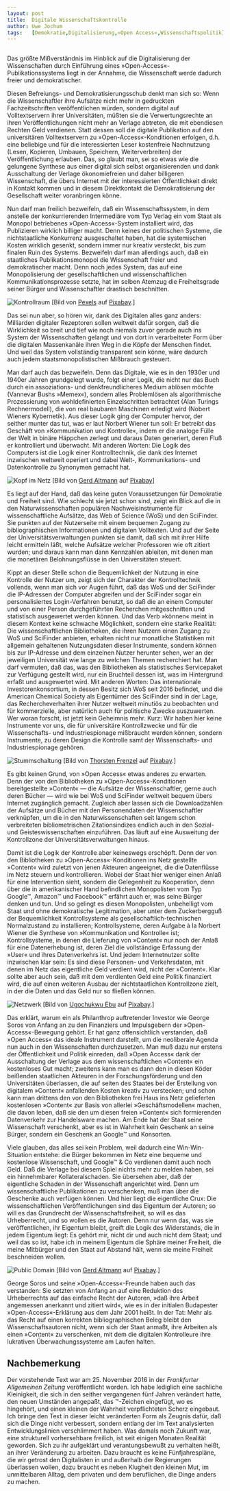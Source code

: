 ```yaml
---
layout:	post
title:	Digitale Wissenschaftskontrolle
author:	Uwe Jochum
tags:   [Demokratie,Digitalisierung,»Open Access«,Wissenschaftspolitik]
---
```


<img src="http://vg07.met.vgwort.de/na/1ecd8d272db149cfaf300898ec963186" width="1" height="1" alt="">

Das größte Mißverständnis im Hinblick auf die Digitalisierung der
Wissenschaften durch Einführung eines »Open-Access«-Publikationssystems
liegt in der Annahme, die Wissenschaft werde dadurch freier und
demokratischer.

Diesen Befreiungs- und Demokratisierungsschub denkt man sich so: Wenn
die Wissenschaftler ihre Aufsätze nicht mehr in gedruckten
Fachzeitschriften veröffentlichen würden, sondern digital auf
Volltextservern ihrer Universitäten, müßten sie die Verwertungsrechte
an ihren Veröffentlichungen nicht mehr an Verlage abtreten, die mit
ebendiesen Rechten Geld verdienen. Statt dessen soll die digitale
Publikation auf den universitären Volltextservern zu
»Open-Access«-Konditionen erfolgen, d.h. eine beliebige und für die
interessierten Leser kostenfreie Nachnutzung (Lesen, Kopieren, Umbauen,
Speichern, Weiterverbreiten) der Veröffentlichung erlauben. Das, so
glaubt man, sei so etwas wie die gelungene Synthese aus einer digital
sich selbst organisierenden und dank Ausschaltung der Verlage
ökonomiefreien und daher billigeren Wissenschaft, die übers Internet mit
der interessierten Öffentlichkeit direkt in Kontakt kommen und in diesem
Direktkontakt die Demokratisierung der Gesellschaft weiter voranbringen
könne.

Nun darf man freilich bezweifeln, daß ein Wissenschaftssystem, in dem
anstelle der konkurrierenden Intermediäre vom Typ Verlag ein vom Staat
als Monopol betriebenes »Open-Access«-System installiert wird, das
Publizieren wirklich billiger macht. Denn keines der politischen
Systeme, die nichtstaatliche Konkurrenz ausgeschaltet haben, hat die
systemischen Kosten wirklich gesenkt, sondern immer nur kreativ
versteckt, bis zum finalen Ruin des Systems. Bezweifeln darf man
allerdings auch, daß ein staatliches Publikationsmonopol die
Wissenschaft freier und demokratischer macht. Denn noch jedes System,
das auf eine Monopolisierung der gesellschaftlichen und
wissenschaftlichen Kommunikationsprozesse setzte, hat im selben Atemzug
die Freiheitsgrade seiner Bürger und Wissenschaftler drastisch
beschnitten.

![Kontrollraum](/5artikel/material/pixabay-kontrollraum.jpg
"Kontrollraum") [Bild von <a
href="https://pixabay.com/de/users/pexels-2286921/?utm_source=link-attribution&amp;utm_medium=referral&amp;utm_campaign=image&amp;utm_content=1853330">Pexels</a>
auf <a
href="https://pixabay.com/de/?utm_source=link-attribution&amp;utm_medium=referral&amp;utm_campaign=image&amp;utm_content=1853330">Pixabay</a>.]


Das sei nun aber, so hören wir, dank des Digitalen alles ganz anders:
Milliarden digitaler Rezeptoren sollen weltweit dafür sorgen, daß die
Wirklichkeit so breit und tief wie noch niemals zuvor gerade auch ins
System der Wissenschaften gelangt und von dort in verarbeiteter Form
über die digitalen Massenkanäle ihren Weg in die Köpfe der Menschen
findet. Und weil das System vollständig transparent sein könne, wäre
dadurch auch jedem staatsmonopolistischen Mißbrauch gesteuert.

Man darf auch das bezweifeln. Denn das Digitale, wie es in den
1930er und 1940er Jahren grundgelegt wurde, folgt einer Logik,
die nicht nur das Buch durch ein assoziations- und
denkfreundlicheres Medium ablösen möchte (Vannevar Bushs
»Memex«), sondern alles Problemlösen als algorithmische
Prozessierung von wohldefinierten Einzelschritten betrachtet
(Alan Turings Rechnermodell), die von real baubaren Maschinen
erledigt wird (Nobert Wieners Kybernetik). Aus dieser Logik ging
der Computer hervor, der seither munter das tut, was er laut
Norbert Wiener tun soll: Er betreibt das Geschäft von
»Kommunikation und Kontrolle«, indem er die analoge Fülle der
Welt in binäre Häppchen zerlegt und daraus Daten generiert, deren
Fluß er kontrolliert und überwacht. Mit anderen Worten: Die Logik
des Computers ist die Logik einer Kontrolltechnik, die dank des
Internet inzwischen weltweit operiert und dabei Welt-,
Kommunikations- und Datenkontrolle zu Synonymen gemacht hat.

![Kopf im Netz](/5artikel/material/pixabay-kopf-platine.jpg "Kopf
im Netz") [Bild von <a
href="https://pixabay.com/de/users/geralt-9301/?utm_source=link-attribution&amp;utm_medium=referral&amp;utm_campaign=image&amp;utm_content=3706562">Gerd
Altmann</a> auf <a
href="https://pixabay.com/de/?utm_source=link-attribution&amp;utm_medium=referral&amp;utm_campaign=image&amp;utm_content=3706562">Pixabay</a>]

Es liegt auf der Hand, daß das keine guten Voraussetzungen für
Demokratie und Freiheit sind. Wie schlecht sie jetzt schon sind,
zeigt ein Blick auf die in den Naturwissenschaften populären
Nachweisinstrumente für wissenschaftliche Aufsätze, das Web of
Science (WoS) und den SciFinder. Sie punkten auf der Nutzerseite
mit einem bequemen Zugang zu bibliographischen Informationen und
digitalen Volltexten. Und auf der Seite der
Universitätsverwaltungen punkten sie damit, daß sich mit ihrer
Hilfe leicht ermitteln läßt, welche Aufsätze welcher Professoren
wie oft zitiert wurden; und daraus kann man dann Kennzahlen
ableiten, mit denen man die monetären Belohnungsflüsse in den
Universitäten steuert.

Kippt an dieser Stelle schon die Bequemlichkeit der Nutzung in
eine Kontrolle der Nutzer um, zeigt sich der Charakter der
Kontrolltechnik vollends, wenn man sich vor Augen führt, daß das
WoS und der SciFinder die IP-Adressen der Computer abgreifen und
der SciFinder sogar ein personalisiertes Login-Verfahren benutzt,
so daß die an einem Computer und von einer Person durchgeführten
Recherchen mitgeschnitten und statistisch ausgewertet werden
können. Und das Verb »können« meint in diesem Kontext keine
schwache Möglichkeit, sondern eine starke Realität: Die
wissenschaftlichen Bibliotheken, die ihren Nutzern einen Zugang
zu WoS und SciFinder anbieten, erhalten nicht nur monatliche
Statistiken mit allgemein gehaltenen Nutzungsdaten dieser
Instrumente, sondern können bis zur IP-Adresse und dem einzelnen
Nutzer herunter sehen, wer an der jeweiligen Universität wie
lange zu welchen Themen recherchiert hat. Man darf vermuten, daß
das, was den Bibliotheken als statistisches Servicepaket zur
Verfügung gestellt wird, nur ein Bruchteil dessen ist, was im
Hintergrund erfaßt und ausgewertet wird. Mit anderen Worten: Das
internationale Investorenkonsortium, in dessen Besitz sich WoS
seit 2016 befindet, und die American Chemical Society als
Eigentümer des SciFinder sind in der Lage, das Rechercheverhalten
ihrer Nutzer weltweit minutiös zu beobachten und für
kommerzielle, aber natürlich auch für politische Zwecke
auszuwerten. Wer woran forscht, ist jetzt kein Geheimnis
mehr. Kurz: Wir haben hier keine Instrumente vor uns, die für
universitäre Kontrollzwecke und für die Wissenschafts- und
Industriespionage mißbraucht werden können, sondern Instrumente,
zu deren Design die Kontrolle samt der Wissenschafts- und
Industriespionage gehören.

![Stummschaltung](/5artikel/material/pixabay-mischpult.jpg
"Stummschaltung") [Bild von <a
href="https://pixabay.com/de/users/thorstenf-7677369/?utm_source=link-attribution&amp;utm_medium=referral&amp;utm_campaign=image&amp;utm_content=4197733">Thorsten
Frenzel</a> auf <a
href="https://pixabay.com/de/?utm_source=link-attribution&amp;utm_medium=referral&amp;utm_campaign=image&amp;utm_content=4197733">Pixabay</a>.]

Es gibt keinen Grund, von »Open Access« etwas anderes zu erwarten. Denn
der von den Bibliotheken zu »Open-Access«-Konditionen bereitgestellte
»Content« — die Aufsätze der Wissenschaftler, gerne auch deren Bücher
— wird wie bei WoS und SciFinder weltweit bequem übers Internet
zugänglich gemacht. Zugleich aber lassen sich die Downloadzahlen der
Aufsätze und Bücher mit den Personendaten der Wissenschaftler
verknüpfen, um die in den Naturwissenschaften seit langem schon
verbreiteten bibliometrischen Zitationsindizes endlich auch in den
Sozial- und Geisteswissenschaften einzuführen. Das läuft auf eine
Ausweitung der Kontrollzone der Universitätsverwaltungen hinaus.

Damit ist die Logik der Kontrolle aber keineswegs erschöpft. Denn
der von den Bibliotheken zu »Open-Access«-Konditionen ins Netz
gestellte »Content« wird zuletzt von jenen Akteuren angeeignet,
die die Datenflüsse im Netz steuern und kontrollieren. Wobei der
Staat hier weniger einen Anlaß für eine Intervention sieht,
sondern die Gelegenheit zu Kooperation, denn über die in
amerikanischer Hand befindlichen Monopolisten vom Typ
Google&trade;, Amazon&trade; und Facebook&trade; erfährt auch er,
was seine Bürger denken und tun. Und so gelingt es diesen
Monopolisten, unbehelligt vom Staat und ohne demokratische
Legitimation, aber unter dem Zuckerbergguß der Bequemlichkeit
Kontrollsysteme als gesellschaftlich-technischen Normalzustand zu
installieren; Kontrollsysteme, deren Aufgabe à la Norbert Wiener
die Synthese von »Kommunikation und Kontrolle« ist;
Kontrollsysteme, in denen die Lieferung von »Content« nur noch
der Anlaß für eine Datenerhebung ist, deren Ziel die
vollständige Erfassung der »User« und ihres Datenverkehrs
ist. Und jedem Internetnutzer sollte inzwischen klar sein: Es
sind diese Personen- und Verkehrsdaten, mit denen im Netz das
eigentliche Geld verdient wird, nicht der »Content«. Klar sollte
aber auch sein, daß mit dem verdienten Geld eine Politik
finanziert wird, die auf einen weiteren Ausbau der
nichtstaatlichen Kontrollzone zielt, in der die Daten und das
Geld nur so fließen können.

![Netzwerk](/5artikel/material/pixabay-netzwerk.jpg "Netzwerk")
[Bild von <a
href="https://pixabay.com/de/users/ugoxuqu-2938013/?utm_source=link-attribution&amp;utm_medium=referral&amp;utm_campaign=image&amp;utm_content=1626665">Ugochukwu
Ebu</a> auf <a
href="https://pixabay.com/de/?utm_source=link-attribution&amp;utm_medium=referral&amp;utm_campaign=image&amp;utm_content=1626665">Pixabay</a>.]

Das erklärt, warum ein als Philanthrop auftretender Investor wie
George Soros von Anfang an zu den Finanziers und Impulsgebern der
»Open-Access«-Bewegung gehört. Er hat ganz offensichtlich
verstanden, daß »Open Access« das ideale Instrument darstellt, um
die neoliberale Agenda nun auch in den Wissenschaften
durchzusetzen. Man muß dazu nur erstens der Öffentlichkeit und
Politik einreden, daß »Open Access« dank der Ausschaltung der
Verlage aus dem wissenschaftlichen »Content« ein kostenloses Gut
macht; zweitens kann man es dann den in diesen Köder beißenden
staatlichen Akteuren in der Forschungsförderung und den
Universitäten überlassen, die auf seiten des Staates bei der
Erstellung von digitalem »Content« anfallenden Kosten kreativ zu
verstecken; und schon kann man drittens den von den Bibliotheken
frei Haus ins Netz gelieferten kostenlosen »Content« zur Basis
von allerlei »Geschäftsmodellen« machen, die davon leben, daß sie
den um diesen freien »Content« sich formierenden Datenverkehr zur
Handelsware machen.  Am Ende hat der Staat seine Wissenschaft
verschenkt, aber es ist in Wahrheit kein Geschenk an seine
Bürger, sondern ein Geschenk an Google&trade; und Konsorten.

Viele glauben, das alles sei kein Problem, weil dadurch eine
Win-Win-Situation entstehe: die Bürger bekommen im Netz eine
bequeme und kostenlose Wissenschaft, und Google&trade; & Co
verdienen damit auch noch Geld.  Daß die Verlage bei diesem Spiel
nichts mehr zu melden haben, sei ein hinnehmbarer
Kollateralschaden. Sie übersehen aber, daß der eigentliche
Schaden in der Wissenschaft angerichtet wird. Denn um
wissenschaftliche Publikationen zu verschenken, muß man über die
Geschenke auch verfügen können. Und hier liegt die eigentliche
Crux: Die wissenschaftlichen Veröffentlichungen sind das Eigentum
der Autoren; so will es das Grundrecht der Wissenschaftsfreiheit,
so will es das Urheberrecht, und so wollen es die Autoren. Denn
nur wenn das, was sie veröffentlichen, ihr Eigentum bleibt,
greift die Logik des Widerstands, die in jedem Eigentum liegt: Es
gehört mir, nicht dir und auch nicht dem Staat; und weil das so
ist, habe ich in meinem Eigentum die Sphäre meiner Freiheit, die
meine Mitbürger und den Staat auf Abstand hält, wenn sie meine
Freiheit beschneiden wollen.

![Public Domain](/5artikel/material/pixabay-public-domain.jpg
"Public Domain") [Bild von <a
href="https://pixabay.com/de/users/geralt-9301/?utm_source=link-attribution&amp;utm_medium=referral&amp;utm_campaign=image&amp;utm_content=2751460">Gerd
Altmann</a> auf <a
href="https://pixabay.com/de/?utm_source=link-attribution&amp;utm_medium=referral&amp;utm_campaign=image&amp;utm_content=2751460">Pixabay</a>.]

George Soros und seine »Open-Access«-Freunde haben auch das
verstanden: Sie setzten von Anfang an auf eine Reduktion des
Urheberrechts auf das einfache Recht der Autoren, »daß ihre
Arbeit angemessen anerkannt und zitiert wird«, wie es in der
initialen Budapester »Open-Access«-Erklärung aus dem Jahr 2001
heißt. In der Tat: Mehr als das Recht auf einen korrekten
bibliographischen Beleg bleibt den Wissenschaftsautoren nicht,
wenn sich der Staat anmaßt, ihre Arbeiten als einen »Content« zu
verschenken, mit dem die digitalen Kontrolleure ihre lukrativen
Überwachungssysteme am Laufen halten.

## Nachbemerkung

Der vorstehende Text war am 25. November 2016 in der *Frankfurter
Allgemeinen Zeitung* veröffentlicht worden. Ich habe lediglich
eine sachliche Kleinigkeit, die sich in den seither vergangenen
fünf Jahren verändert hatte, den neuen Umständen angepaßt, das
&trade;-Zeichen eingefügt, wo es hingehört, und einen kleinen der
Wahrheit verpflichteten Scherz eingebaut. Ich bringe den Text in
dieser leicht veränderten Form als Zeugnis dafür, daß sich die
Dinge nicht verbessert, sondern entlang der im Text analysierten
Entwicklungslinien verschlimmert haben.  Was damals noch Zukunft
war, eine strukturell vorhersehbare freilich, ist seit einigen
Monaten Realität geworden. Sich zu ihr aufgeklärt und
verantungsbewußt zu verhalten heißt, an ihrer Veränderung zu
arbeiten. Dazu braucht es keine Fünfjahrespläne, die wir getrost
den Digitalisten in und außerhalb der Regierungen überlassen
wollen, dazu braucht es neben Klugheit den kleinen Mut, im
unmittelbaren Alltag, dem privaten und dem beruflichen, die Dinge
anders zu machen.
